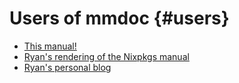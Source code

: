 # Users of mmdoc {#users}

* [This manual!](https://ryantm.github.io/mmdoc)
* [Ryan's rendering of the Nixpkgs manual](https://ryantm.github.io/nixpkgs)
* [Ryan's personal blog](https://ryantm.com)
